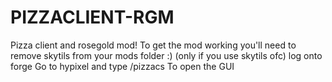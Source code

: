 # PIZZACLIENT-RGM
Pizza client and rosegold mod!
To get the mod working you'll need to remove skytils from your mods folder :) (only if you use skytils ofc)
log onto forge
Go to hypixel and type /pizzacs To open the GUI

